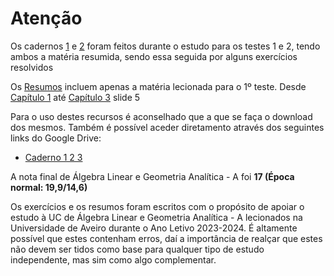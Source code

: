 # Atenção 

Os cadernos [1](https://github.com/tfdmendes/curso/blob/main/1ano/1semestre/Algebra/Apontamentos/Alga%20caderno1.pdf) e [2](https://github.com/tfdmendes/curso/blob/main/1ano/1semestre/Algebra/Apontamentos/Alga%20caderno2.pdf) foram feitos durante o estudo para os testes 1 e 2, tendo ambos a matéria resumida, sendo essa seguida por alguns exercícios resolvidos

Os [Resumos](https://github.com/tfdmendes/curso/blob/main/1ano/1semestre/Algebra/Apontamentos/Alga%20resumos.pdf) incluem apenas a matéria lecionada para o 1º teste. Desde [Capítulo 1](https://github.com/tfdmendes/curso/blob/main/1ano/1semestre/Algebra/Slides%20Mat%C3%A9ria/Cap1.1%20-%20MatrizesESistemasEquacoesLineares.pdf) até [Capítulo 3](https://github.com/tfdmendes/curso/blob/main/1ano/1semestre/Algebra/Slides%20Mat%C3%A9ria/Cap3%20-%20Espa%C3%A7os%20vetoriais.pdf) slide 5

Para o uso destes recursos é aconselhado que a que se faça o download dos mesmos. Também é possível aceder diretamento através dos seguintes links do Google Drive:
- [Caderno 1 2 3](https://drive.google.com/file/d/1kjQ3u7jeBfHktc6R8q_YdXth7HoGCM0r/view?usp=sharing)

A nota final de Álgebra Linear e Geometria Analítica - A foi **17 (Época normal: 19,9/14,6)**

Os exercícios e os resumos foram escritos com o propósito de apoiar o estudo à UC de Álgebra Linear e Geometria Analítica - A lecionados na Universidade de Aveiro durante o Ano Letivo 2023-2024. É altamente possível que estes contenham erros, daí a importância de realçar que estes não devem ser tidos como base para qualquer tipo de estudo independente, mas sim como algo complementar.
